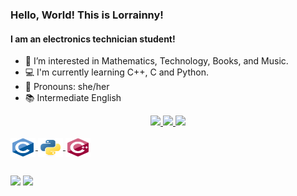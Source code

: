 ### Hello, World! This is Lorrainny!
#### I am an electronics technician student!

- 🔭 I’m interested in Mathematics, Technology, Books, and Music.
- 💻 I'm currently learning C++, C and Python.
- 👩 Pronouns: she/her
- 📚 Intermediate English
 
<div align="center">
  <a href="https://github.com/L0RR4INNY">
  <img height="150em" src="https://github-readme-stats.vercel.app/api/top-langs/?username=L0RR4INNY&layout=compact&langs_count=7&theme=dracula"/>
  <img height="180em" src="https://github-readme-stats.vercel.app/api?username=L0RR4INNY&show_icons=true&theme=dracula&include_all_commits=true&count_private=true"/>
  <img height="180em" src="https://github-readme-streak-stats.herokuapp.com/?user=L0RR4INNY&layout=compact&langs_count=7&theme=dracula"/>
</div>

<div style="display: inline_block"><br>
  <img align="center" alt="L0RR4INNY-C" height="30" width="40" src="https://raw.githubusercontent.com/devicons/devicon/master/icons/c/c-original.svg">
  <img align="center" alt="L0RR4INNY-Python" height="30" width="40" src="https://raw.githubusercontent.com/devicons/devicon/master/icons/python/python-original.svg">
  <img align="center" alt="L0RR4INNY-Cplusplus" height="30" width="40" src="https://raw.githubusercontent.com/devicons/devicon/master/icons/cplusplus/cplusplus-original.svg">
  </div>
  
  ##
  
<div> 
  <a href="https://instagram.com/lorrainnyflor" target="_blank"><img src="https://img.shields.io/badge/-Instagram-%23E4405F?style=for-the-badge&logo=instagram&logoColor=white" target="_blank"></a> 
  <a href = "mailto:lorrainnymagalhaes14@gmail.com"><img src="https://img.shields.io/badge/-Gmail-%23333?style=for-the-badge&logo=gmail&logoColor=white" target="_blank"></a>
</div>
